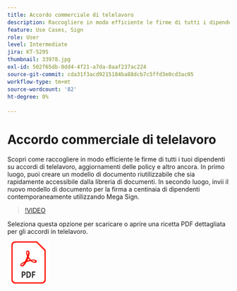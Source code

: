 ```yaml
---
title: Accordo commerciale di telelavoro
description: Raccogliere in modo efficiente le firme di tutti i dipendenti sugli accordi di telelavoro
feature: Use Cases, Sign
role: User
level: Intermediate
jira: KT-5295
thumbnail: 33978.jpg
exl-id: 502f65db-8dd4-4f21-a7da-8aaf237ac224
source-git-commit: cda31f3acd9215184ba88dcb7c5ffd3e0cd3ac05
workflow-type: tm+mt
source-wordcount: '82'
ht-degree: 0%

---
```


# Accordo commerciale di telelavoro

Scopri come raccogliere in modo efficiente le firme di tutti i tuoi dipendenti su accordi di telelavoro, aggiornamenti delle policy e altro ancora. In primo luogo, puoi creare un modello di documento riutilizzabile che sia rapidamente accessibile dalla libreria di documenti. In secondo luogo, invii il nuovo modello di documento per la firma a centinaia di dipendenti contemporaneamente utilizzando Mega Sign.

>[!VIDEO](https://video.tv.adobe.com/v/33978?quality=12&learn=on&hidetitle=true)

Seleziona questa opzione per scaricare o aprire una ricetta PDF dettagliata per gli accordi in telelavoro.

[![Scarica ricetta PDF](../assets/acrobat_PDF_96.png)](../assets/UseCaseRecipe-EN-UsingMegaSign.pdf)
